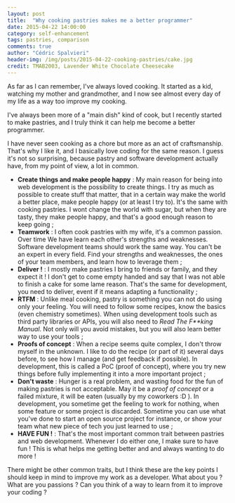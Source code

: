 ```yaml
---
layout: post
title:  "Why cooking pastries makes me a better programmer"
date: 2015-04-22 14:00:00
category: self-enhancement
tags: pastries, comparison
comments: true
author: "Cédric Spalvieri"
header-img: /img/posts/2015-04-22-cooking-pastries/cake.jpg
credit: TMAB2003, Lavender White Chocolate Cheesecake
---
```

As far as I can remember, I've always loved cooking. It started as a kid, watching my mother and grandmother, and I now see almost every day of my life as a way too improve my cooking.

I've always been more of a "main dish" kind of cook, but I recently started to make pastries, and I truly think it can help me become a better programmer.
<!--more-->

I have never seen cooking as a chore but more as an act of craftsmanship. That's why I like it, and I basically love coding for the same reason. I guess it's not so surprising, because pastry and software development actually have, from my point of view, a lot in common.

- **Create things and make people happy** : My main reason for being into web development is the possibility to create things. I try as much as possible to create stuff that matter, that in a certain way make the world a better place, make people happy (or at least I try to). It's the same with cooking pastries. I wont change the world with sugar, but when they are tasty, they make people happy, and that's a good enough reason to keep going ;
- **Teamwork** : I often cook pastries with my wife, it's a common passion. Over time We have learn each other's strengths and weaknesses. Software development teams should work the same way. You can't be an expert in every field. Find your strengths and weaknesses, the ones of your team members, and learn how to leverage them ;
- **Deliver !** : I mostly make pastries I bring to friends or family, and they expect it ! I don't get to come empty handed and say that I was not able to finish a cake for some lame reason. That's the same for development, you need to deliver, event if it means adapting a functionality ;
- **RTFM** : Unlike meal cooking, pastry is something you can not do using only your feeling. You will need to follow some recipes, know the basics (even chemistry sometimes). When using development tools such as third party libraries or APIs, you will also need to _Read The F**king Manual_. Not only will you avoid mistakes, but you will also learn better way to use your tools ;
- **Proofs of concept** : When a recipe seems quite complex, I don't throw myself in the unknown. I like to do the recipe (or part of it) several days before, to see how I manage (and get feedback if possible). In development, this is called a PoC (proof of concept), where you try new things before fully implementing it into a more important project ; 
- **Don't waste** : Hunger is a real problem, and wasting food for the fun of making pastries is not acceptable. May it be a *proof of concept* or a failed mixture, it will be eaten (usually by my coworkers :D ). In development, you sometime get the feeling to work for nothing, when some feature or some project is discarded. Sometime you can use what you've done to start an open source project for instance, or show your team what new piece of tech you just learned to use ;
- **HAVE FUN !** : That's the most important common trait between pastries and web development. Whenever I do either one, I make sure to have fun ! This is what helps me getting better and and always wanting to do more !

There might be other common traits, but I think these are the key points I should keep in mind to improve my work as a developer. What about you ? What are you passions ? Can you think of a way to learn from it to improve your coding ?
